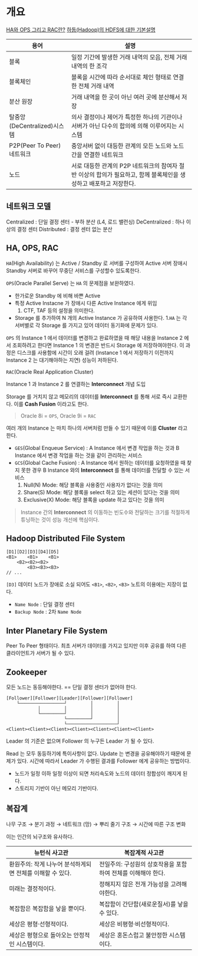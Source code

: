 # 개요

[HA와 OPS 그리고 RAC란?](https://codelib.tistory.com/23)
[하둡(Hadoop)의 HDFS에 대한 기본설명](https://yookeun.github.io/java/2015/05/24/hadoop-hdfs/)

| 용어 | 설명 |
| --- | --- |
| 블록 | 일정 기간에 발생한 거래 내역의 모음, 전체 거래 내역의 한 조각 |
| 블록체인 |블록을 시간에 따라 순서대로 체인 형태로 연결한 전체 거래 내역 |
| 분산 원장 | 거래 내역을 한 곳이 아닌 여러 곳에 분산해서 저장 |
| 탈중앙(DeCentralized)시스템 | 의사 결정이나 제어가 특정한 하나의 기관이나 서버가 아닌 다수의 합의에 의해 이루어지는 시스템 |
| P2P(Peer To Peer) 네트워크 | 중앙서버 없이 대등한 관계의 모든 노드와 노드 간을 연결한 네트워크 |
| 노드 | 서로 대등한 관계의 P2P 네트워크의 참여자 절반 이상의 합의가 필요하고, 함께 블록체인을 생성하고 배포하고 저장한다. |

## 네트워크 모델

Centralized : 단일 결정 센터
    - 부하 분산 (L4, 로드 밸런싱)
DeCentralized : 하나 이상의 결정 센터
Distributed : 결정 센터 없는 분산

## HA, OPS, RAC

`HA`(High Availability) 는 Active / Standby 로 서버를 구성하여 Active 서버 장애시 Standby 서버로 바꾸어 무중단 서비스를 구성할수 있도록한다.

`OPS`(Oracle Parallel Serve) 는 `HA` 의 문제점을 보완하였다.

- 한가로운 Standby 에 비해 바쁜 Active
- 특정 Active Instacne 가 장애시 다른 Active Instance 에게 위임
   1. CTF, TAF 등의 설정을 의미한다.
- Storage 를 추가하여 N 개의 Active Instance 가 공유하여 사용한다.
   1.`HA` 는 각 서버별로 각 Storage 를 가지고 있어 데이터 동기화에 문제가 있다.

`OPS` 의 Instance 1 에서 데이터를 변경하고 완료하였을 때 해당 내용을 Instance 2 에서 조회하려고 한다면 Instance 1 의 변경은 반드시 Storage 에 저장하여야한다. 이 과정은 디스크를 사용함에 시간이 오래 걸려 (Instance 1 에서 저장하기 이전까지 Instance 2 는 대기해야하는 지연) 성능이 저하된다.

`RAC`(Oracle Real Application Cluster)

Instance 1 과 Instance 2 를 연결하는 **Interconnect** 개념 도입

Storage 를 거치지 않고 메모리의 데이터를 **Interconnect** 를 통해 서로 즉시 교환한다. 이를 **Cash Fusion** 이라고도 한다.

> Oracle 8i = `OPS`,  Oracle 9i = `RAC`

여러 개의 Instance 는 마치 하나의 서버처럼 만들 수 있기 때문에 이를 **Cluster** 라고 한다.

- `GES`(Global Enqueue Service) : A Instance 에서 변경 작업을 하는 것과 B Instance 에서 변경 작업을 하는 것을 같이 관리하는 서비스
- `GCS`(Global Cache Fusion) : A Instance 에서 원하는 데이터를 요청하였을 때 찾지 못한 경우 B Instance 와의 **Interconnect** 를 통해 데이터를 전달할 수 있는 서비스
    1. Null(N) Mode: 해당 블록을 사용중인 사용자가 없다는 것을 의미
    2. Share(S) Mode: 해당 블록을 select 하고 있는 세션이 있다는 것을 의미
    3. Exclusive(X) Mode: 해당 블록을 update 하고 있다는 것을 의미

> Instance 간의 **Interconnect** 의 이동하는 빈도수와 전달하는 크기를 적절하게 튜닝하는 것이 성능 개선에 핵심이다.

## Hadoop Distributed File System

```text
[D1][D2][D3][D4][D5]
<B1>    <B1>    <B1>
    <B2><B2><B2>
        <B3><B3><B3>
// ...
```

`[D3]` 데이터 노드가 장애로 소실 되어도 `<B1>`, `<B2>`, `<B3>` 노트의 이용에는 지장이 없다.

- `Name Node` : 단일 결정 센터
- `Backup Node` : 2차 `Name Node`

## Inter Planetary File System

Peer To Peer 형태이다. 최초 서버가 데이터를 가지고 있지만 이후 공유를 하여 다른 클라이언트가 서버가 될 수 있다.

## Zookeeper

모든 노드는 동등해야한다. == 단일 결정 센터가 없어야 한다.

```text
[Follower][Follower][Leader][Follower][Follower]
    └─────────────────┘         │         │
            │         │         │         │
            └─────────┘         │         │
                      └─────────┘         │
                      └───────────────────┘
<Client><Client><Client><Client><Client><Client><Client>
```

Leader 의 기준은 없으며 Follower 의 누구든 Leader 가 될 수 있다.

Read 는 모두 동등하기에 특이사항이 없다. Update 는 변경을 공유해야하기 때문에 문제가 있다. 시간에 따라서 Leader 가 수행된 결과를 Follower 에게 공유하는 방법이다.

- 노드가 일정 이하 일정 이상이 되면 처리속도와 노드의 데이터 정합성이 깨지게 된다.
- 스토리지 기반이 아닌 메모리 기반이다.

## 복잡계

나무 구조 → 분기 과정 → 네트워크 (망) → 뿌리 줄기 구조 → 시간에 따른 구조 변화

이는 인간의 뇌구조와 유사하다.

| 뉴턴식 사고관 | 복잡계적 사고관 |
| --- | --- |
| 환원주의: 작게 나누어 분석하게되면 전체를 이해할 수 있다. | 전일주의: 구성원의 상호작용을 포함하여 전체를 이해해야 한다. |
| 미래는 결정적이다. | 정해지지 않은 전개 가능성을 고려해야한다. |
| 복잡함은 복잡함을 낳을 뿐이다. | 복잡함이 간단함(새로운질서)를 낳을 수 있다. |
| 세상은 평형·선형적이다. | 세상은 비평형·비선형적이다. |
| 세상은 평형으로 돌아오는 안정적인 시스템이다. | 세상은 혼돈스럽고 불안정한 시스템이다. |
